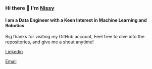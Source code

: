 ### Hi there 👋 I'm  [ Nissy ][website]

#### I am a Data Engineer with a Keen Interest in Machine Learning and Robotics

Big thanks for visiting my GitHub account, Feel free to dive into the repositories, and give me a shout anytime!

[Linkedin][linkedin]

[Email][email]

[website]: https://nissyabrahama.github.io/
[linkedin]:www.linkedin.com/in/nissy-abraham
[email]: mailto:anizy92@gmail.com




<br />



<!--
**NissyAbrahamA/NissyAbrahamA** is a ✨ _special_ ✨ repository because its `README.md` (this file) appears on your GitHub profile.

Here are some ideas to get you started:

- 🔭 I’m currently working on ...
- 🌱 I’m currently learning ...
- 👯 I’m looking to collaborate on ...
- 🤔 I’m looking for help with ...
- 💬 Ask me about ...
- 📫 How to reach me: ...
- 😄 Pronouns: ...
- ⚡ Fun fact: ...
-->
